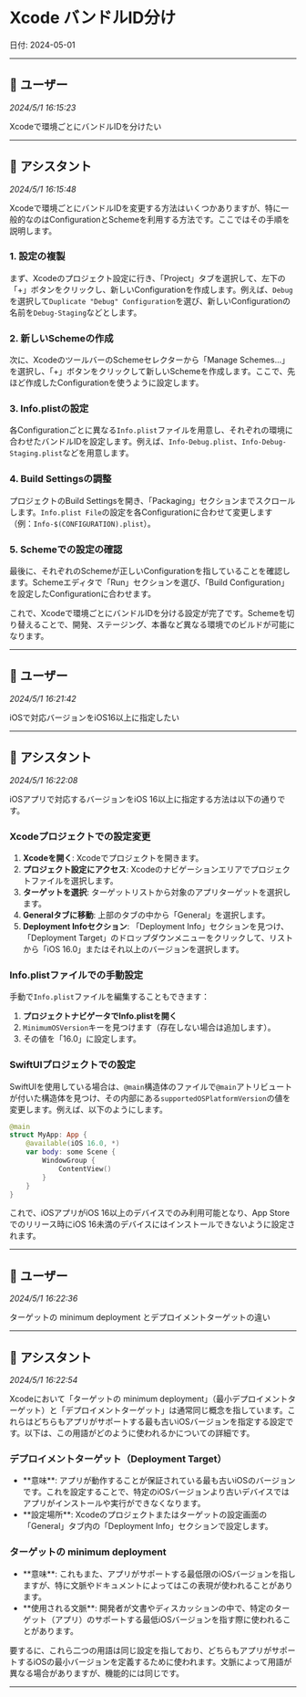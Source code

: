 # Xcode バンドルID分け

日付: 2024-05-01

---

## 👤 ユーザー
*2024/5/1 16:15:23*

Xcodeで環境ごとにバンドルIDを分けたい

---

## 🤖 アシスタント
*2024/5/1 16:15:48*

Xcodeで環境ごとにバンドルIDを変更する方法はいくつかありますが、特に一般的なのはConfigurationとSchemeを利用する方法です。ここではその手順を説明します。

### 1. 設定の複製
まず、Xcodeのプロジェクト設定に行き、「Project」タブを選択して、左下の「+」ボタンをクリックし、新しいConfigurationを作成します。例えば、`Debug`を選択して`Duplicate "Debug" Configuration`を選び、新しいConfigurationの名前を`Debug-Staging`などとします。

### 2. 新しいSchemeの作成
次に、XcodeのツールバーのSchemeセレクターから「Manage Schemes...」を選択し、「+」ボタンをクリックして新しいSchemeを作成します。ここで、先ほど作成したConfigurationを使うように設定します。

### 3. Info.plistの設定
各Configurationごとに異なる`Info.plist`ファイルを用意し、それぞれの環境に合わせたバンドルIDを設定します。例えば、`Info-Debug.plist`、`Info-Debug-Staging.plist`などを用意します。

### 4. Build Settingsの調整
プロジェクトのBuild Settingsを開き、「Packaging」セクションまでスクロールします。`Info.plist File`の設定を各Configurationに合わせて変更します（例：`Info-$(CONFIGURATION).plist`）。

### 5. Schemeでの設定の確認
最後に、それぞれのSchemeが正しいConfigurationを指していることを確認します。Schemeエディタで「Run」セクションを選び、「Build Configuration」を設定したConfigurationに合わせます。

これで、Xcodeで環境ごとにバンドルIDを分ける設定が完了です。Schemeを切り替えることで、開発、ステージング、本番など異なる環境でのビルドが可能になります。

---

## 👤 ユーザー
*2024/5/1 16:21:42*

iOSで対応バージョンをiOS16以上に指定したい

---

## 🤖 アシスタント
*2024/5/1 16:22:08*

iOSアプリで対応するバージョンをiOS 16以上に指定する方法は以下の通りです。

### Xcodeプロジェクトでの設定変更

1. **Xcodeを開く**: Xcodeでプロジェクトを開きます。
2. **プロジェクト設定にアクセス**: Xcodeのナビゲーションエリアでプロジェクトファイルを選択します。
3. **ターゲットを選択**: ターゲットリストから対象のアプリターゲットを選択します。
4. **Generalタブに移動**: 上部のタブの中から「General」を選択します。
5. **Deployment Infoセクション**: 「Deployment Info」セクションを見つけ、「Deployment Target」のドロップダウンメニューをクリックして、リストから「iOS 16.0」またはそれ以上のバージョンを選択します。

### Info.plistファイルでの手動設定

手動で`Info.plist`ファイルを編集することもできます：

1. **プロジェクトナビゲータでInfo.plistを開く**
2. `MinimumOSVersion`キーを見つけます（存在しない場合は追加します）。
3. その値を「16.0」に設定します。

### SwiftUIプロジェクトでの設定

SwiftUIを使用している場合は、`@main`構造体のファイルで`@main`アトリビュートが付いた構造体を見つけ、その内部にある`supportedOSPlatformVersion`の値を変更します。例えば、以下のようにします。

```swift
@main
struct MyApp: App {
    @available(iOS 16.0, *)
    var body: some Scene {
        WindowGroup {
            ContentView()
        }
    }
}
```

これで、iOSアプリがiOS 16以上のデバイスでのみ利用可能となり、App Storeでのリリース時にiOS 16未満のデバイスにはインストールできないように設定されます。

---

## 👤 ユーザー
*2024/5/1 16:22:36*

ターゲットの minimum deployment とデプロイメントターゲットの違い

---

## 🤖 アシスタント
*2024/5/1 16:22:54*

Xcodeにおいて「ターゲットの minimum deployment」（最小デプロイメントターゲット）と「デプロイメントターゲット」は通常同じ概念を指しています。これらはどちらもアプリがサポートする最も古いiOSバージョンを指定する設定です。以下は、この用語がどのように使われるかについての詳細です。

### デプロイメントターゲット（Deployment Target）
- \*\*意味\*\*: アプリが動作することが保証されている最も古いiOSのバージョンです。これを設定することで、特定のiOSバージョンより古いデバイスではアプリがインストールや実行ができなくなります。
- \*\*設定場所\*\*: Xcodeのプロジェクトまたはターゲットの設定画面の「General」タブ内の「Deployment Info」セクションで設定します。

### ターゲットの minimum deployment
- \*\*意味\*\*: これもまた、アプリがサポートする最低限のiOSバージョンを指しますが、特に文脈やドキュメントによってはこの表現が使われることがあります。
- \*\*使用される文脈\*\*: 開発者が文書やディスカッションの中で、特定のターゲット（アプリ）のサポートする最低iOSバージョンを指す際に使われることがあります。

要するに、これら二つの用語は同じ設定を指しており、どちらもアプリがサポートするiOSの最小バージョンを定義するために使われます。文脈によって用語が異なる場合がありますが、機能的には同じです。

---
